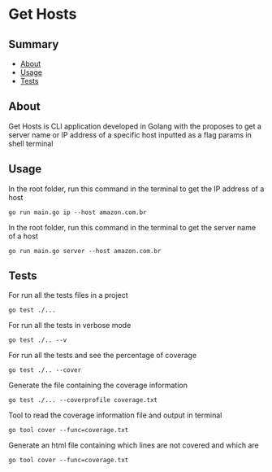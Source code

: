 # Get Hosts

## Summary

- [About](#about)
- [Usage](#usage)
- [Tests](#tests)

## About <a name = "about"></a>

Get Hosts is CLI application developed in Golang with the proposes to get a server name or IP address of a specific host inputted as a flag params in shell terminal

## Usage <a name = "usage"></a>

In the root folder, run this command in the terminal to get the IP address of a host

```shell
go run main.go ip --host amazon.com.br
```

In the root folder, run this command in the terminal to get the server name of a host

```shell
go run main.go server --host amazon.com.br
```

## Tests <a name = "tests"></a>

For run all the tests files in a project

```shell
go test ./...
```

For run all the tests in verbose mode

```shell
go test ./.. --v
```

For run all the tests and see the percentage of coverage

```shell
go test ./.. --cover
```

Generate the file containing the coverage information

```shell
go test ./... --coverprofile coverage.txt
```

Tool to read the coverage information file and output in terminal

```shell
go tool cover --func=coverage.txt
```

Generate an html file containing which lines are not covered and which are

```shell
go tool cover --func=coverage.txt
```
